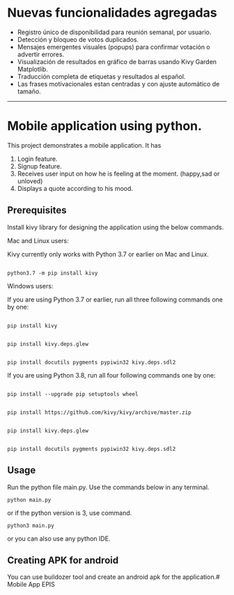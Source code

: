 # Nuevas funcionalidades agregadas

- Registro único de disponibilidad para reunión semanal, por usuario.
- Detección y bloqueo de votos duplicados.
- Mensajes emergentes visuales (popups) para confirmar votación o advertir errores.
- Visualización de resultados en gráfico de barras usando Kivy Garden Matplotlib.
- Traducción completa de etiquetas y resultados al español.
- Las frases motivacionales estan centradas y con ajuste automático de tamaño.

---

# Mobile application using python.

This project demonstrates a mobile application. It has
1. Login feature.
2. Signup feature.
3. Receives user input on how he is feeling at the moment. (happy,sad or unloved)
4. Displays a quote according to his mood.

## Prerequisites

Install kivy library for designing the application using the below commands.

Mac and Linux users:

Kivy currently only works with Python 3.7 or earlier on Mac and Linux.

````

python3.7 -m pip install kivy

````

Windows users:

If you are using Python 3.7 or earlier, run all three following commands one by one:

````

pip install kivy

````

````

pip install kivy.deps.glew

````

````

pip install docutils pygments pypiwin32 kivy.deps.sdl2

````

If you are using Python 3.8, run all four following commands one by one:

````

pip install --upgrade pip setuptools wheel

````

````

pip install https://github.com/kivy/kivy/archive/master.zip

````

````

pip install kivy.deps.glew

````

````

pip install docutils pygments pypiwin32 kivy.deps.sdl2

````

## Usage

Run the python file main.py. Use the commands below in any terminal.

````
python main.py

````
or if the python version is 3, use command.

````
python3 main.py

````
or you can also use any python IDE.

## Creating APK for android

You can use buildozer tool and create an android apk for the application.# Mobile App EPIS
